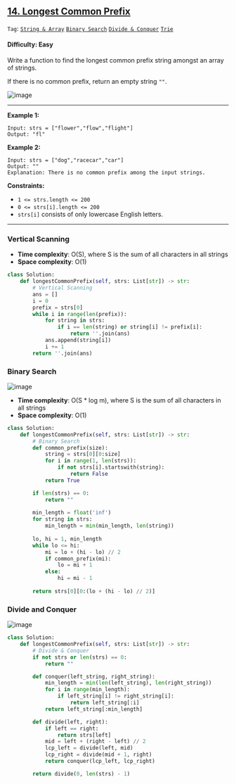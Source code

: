 ## [14. Longest Common Prefix](https://leetcode.com/problems/longest-common-prefix/)

```Tag```: [```String & Array```](https://github.com/quananhle/Python/tree/main/Software%20Engineering%20Practicing/Leetcode/Leetcode%2075/Level%202/Day%2002%20-%20String/14.%20Longest%20Common%20Prefix#vertical-scanning) [```Binary Search```](https://github.com/quananhle/Python/tree/main/Software%20Engineering%20Practicing/Leetcode/Leetcode%2075/Level%202/Day%2002%20-%20String/14.%20Longest%20Common%20Prefix#binary-search) [```Divide & Conquer```](https://github.com/quananhle/Python/tree/main/Software%20Engineering%20Practicing/Leetcode/Leetcode%2075/Level%202/Day%2002%20-%20String/14.%20Longest%20Common%20Prefix#divide-and-conquer) [```Trie```](https://github.com/quananhle/Python/edit/main/Software%20Engineering%20Practicing/Concepts/Trie/14.%20Longest%20Common%20Prefix/README.md)

#### Difficulty: Easy

Write a function to find the longest common prefix string amongst an array of strings.

If there is no common prefix, return an empty string ```""```.

![image](https://user-images.githubusercontent.com/35042430/222623089-48f9bad1-1ce3-43b8-9d0a-e48426888319.png)

---

__Example 1:__
```
Input: strs = ["flower","flow","flight"]
Output: "fl"
```

__Example 2:__
```
Input: strs = ["dog","racecar","car"]
Output: ""
Explanation: There is no common prefix among the input strings.
```

__Constraints:__

- ```1 <= strs.length <= 200```
- ```0 <= strs[i].length <= 200```
- ```strs[i]``` consists of only lowercase English letters.

---

### Vertical Scanning

- __Time complexity__: O(S), where S is the sum of all characters in all strings
- __Space complexity__: O(1)

```Python
class Solution:
    def longestCommonPrefix(self, strs: List[str]) -> str:
        # Vertical Scanning
        ans = []
        i = 0
        prefix = strs[0]
        while i in range(len(prefix)):
            for string in strs:
                if i == len(string) or string[i] != prefix[i]:
                    return ''.join(ans)
            ans.append(string[i])
            i += 1
        return ''.join(ans)
```

### Binary Search

![image](https://leetcode.com/media/original_images/14_lcp_binary_search.png)

- __Time complexity__: O(S * log m), where S is the sum of all characters in all strings
- __Space complexity__: O(1)

```Python
class Solution:
    def longestCommonPrefix(self, strs: List[str]) -> str:
        # Binary Search
        def common_prefix(size):
            string = strs[0][0:size]
            for i in range(1, len(strs)):
                if not strs[i].startswith(string):
                    return False
            return True

        if len(strs) == 0:
            return ""
        
        min_length = float('inf')
        for string in strs:
            min_length = min(min_length, len(string))
        
        lo, hi = 1, min_length
        while lo <= hi:
            mi = lo + (hi - lo) // 2
            if common_prefix(mi):
                lo = mi + 1
            else:
                hi = mi - 1
        
        return strs[0][0:(lo + (hi - lo) // 2)]
```

### Divide and Conquer

![image](https://leetcode.com/media/original_images/14_lcp_diviso_et_lmpera.png)

```Python
class Solution:
    def longestCommonPrefix(self, strs: List[str]) -> str:
        # Divide & Conquer
        if not strs or len(strs) == 0:
            return ""

        def conquer(left_string, right_string):
            min_length = min(len(left_string), len(right_string))
            for i in range(min_length):
                if left_string[i] != right_string[i]:
                    return left_string[:i]
            return left_string[:min_length]

        def divide(left, right):
            if left == right:
                return strs[left]
            mid = left + (right - left) // 2
            lcp_left = divide(left, mid)
            lcp_right = divide(mid + 1, right)
            return conquer(lcp_left, lcp_right)

        return divide(0, len(strs) - 1)
```
